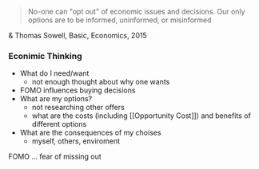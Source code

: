 > No-one can "opt out" of economic issues and decisions. Our only options are to be informed, uninformed, or misinformed

&amp; Thomas Sowell, Basic, Economics, 2015

### Econimic Thinking
- What do I need/want
	- not enough thought about why one wants 
- FOMO influences buying decisions
- What are my options?
	- not researching other offers
	- what are the costs (including [[Opportunity Cost]]) and benefits of different options
- What are the consequences of my choises
	- myself, others, enviroment

FOMO ... fear of missing out